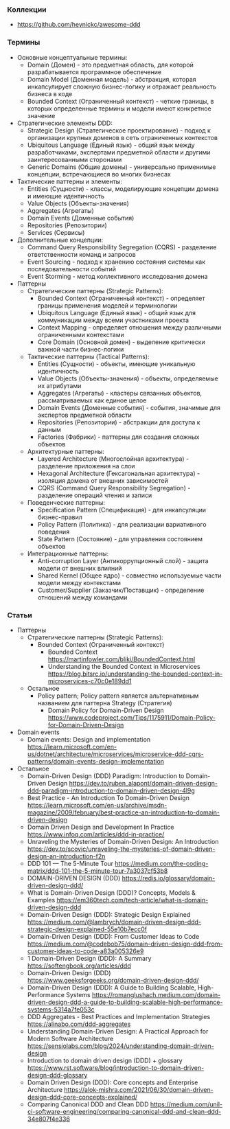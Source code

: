 ### Коллекции

- https://github.com/heynickc/awesome-ddd

### Термины

- Основные концептуальные термины:
    - Domain (Домен) - это предметная область, для которой разрабатывается программное обеспечение
    - Domain Model (Доменная модель) - абстракция, которая инкапсулирует сложную бизнес-логику и отражает реальность бизнеса в коде
    - Bounded Context (Ограниченный контекст) - четкие границы, в которых определенные термины и модели имеют конкретное значение
- Стратегические элементы DDD:
    - Strategic Design (Стратегическое проектирование) - подход к организации крупных доменов в сеть ограниченных контекстов
    - Ubiquitous Language (Единый язык) - общий язык между разработчиками, экспертами предметной области и другими заинтересованными сторонами
    - Generic Domains (Общие домены) - универсально применимые концепции, встречающиеся во многих бизнесах
- Тактические паттерны и элементы:
    - Entities (Сущности) - классы, моделирующие концепции домена и имеющие идентичность
    - Value Objects (Объекты-значения)
    - Aggregates (Агрегаты)
    - Domain Events (Доменные события)
    - Repositories (Репозитории)
    - Services (Сервисы)
- Дополнительные концепции:
    - Command Query Responsibility Segregation (CQRS) - разделение ответственности команд и запросов
    - Event Sourcing - подход к хранению состояния системы как последовательности событий
    - Event Storming - метод коллективного исследования домена
- Паттерны
    - Стратегические паттерны (Strategic Patterns):
        - Bounded Context (Ограниченный контекст) - определяет границы применения моделей и терминологии
        - Ubiquitous Language (Единый язык) - общий язык для коммуникации между всеми участниками проекта
        - Context Mapping - определяет отношения между различными ограниченными контекстами
        - Core Domain (Основной домен) - выделение критически важной части бизнес-логики
    - Тактические паттерны (Tactical Patterns):
        - Entities (Сущности) - объекты, имеющие уникальную идентичность
        - Value Objects (Объекты-значения) - объекты, определяемые их атрибутами
        - Aggregates (Агрегаты) - кластеры связанных объектов, рассматриваемых как единое целое
        - Domain Events (Доменные события) - события, значимые для экспертов предметной области
        - Repositories (Репозитории) - абстракции для доступа к данным
        - Factories (Фабрики) - паттерны для создания сложных объектов
    - Архитектурные паттерны:
        - Layered Architecture (Многослойная архитектура) - разделение приложения на слои
        - Hexagonal Architecture (Гексагональная архитектура) - изоляция домена от внешних зависимостей
        - CQRS (Command Query Responsibility Segregation) - разделение операций чтения и записи
    - Поведенческие паттерны:
        - Specification Pattern (Спецификация) - для инкапсуляции бизнес-правил
        - Policy Pattern (Политика) - для реализации вариативного поведения
        - State Pattern (Состояние) - для управления состоянием объектов
    - Интеграционные паттерны:
        - Anti-corruption Layer (Антикоррупционный слой) - защита модели от внешних влияний
        - Shared Kernel (Общее ядро) - совместно используемые части модели между контекстами
        - Customer/Supplier (Заказчик/Поставщик) - определение отношений между командами

### Статьи

- Паттерны
    - Стратегические паттерны (Strategic Patterns):
        - Bounded Context (Ограниченный контекст)
            - Bounded Context https://martinfowler.com/bliki/BoundedContext.html
            - Understanding the Bounded Context in Microservices https://blog.bitsrc.io/understanding-the-bounded-context-in-microservices-c70c0e189dd1
    - Остальное
        - Policy pattern; Policy pattern является альтернативным названием для паттерна Strategy (Стратегия)
            - Domain Policy for Domain-Driven Design https://www.codeproject.com/Tips/1175911/Domain-Policy-for-Domain-Driven-Design
- Domain events
    - Domain events: Design and implementation https://learn.microsoft.com/en-us/dotnet/architecture/microservices/microservice-ddd-cqrs-patterns/domain-events-design-implementation
- Остальное
    - Domain-Driven Design (DDD) Paradigm: Introduction to Domain-Driven Design https://dev.to/ruben_alapont/domain-driven-design-ddd-paradigm-introduction-to-domain-driven-design-4l9g
    - Best Practice - An Introduction To Domain-Driven Design https://learn.microsoft.com/en-us/archive/msdn-magazine/2009/february/best-practice-an-introduction-to-domain-driven-design
    - Domain Driven Design and Development In Practice https://www.infoq.com/articles/ddd-in-practice/
    - Unraveling the Mysteries of Domain-Driven Design: An Introduction https://dev.to/scovic/unraveling-the-mysteries-of-domain-driven-design-an-introduction-f2n
    - DDD 101 — The 5-Minute Tour https://medium.com/the-coding-matrix/ddd-101-the-5-minute-tour-7a3037cf53b8
    - DOMAIN-DRIVEN DESIGN (DDD) https://redis.io/glossary/domain-driven-design-ddd/
    - What is Domain-Driven Design (DDD)? Concepts, Models & Examples https://em360tech.com/tech-article/what-is-domain-driven-design-ddd
    - Domain-Driven Design (DDD): Strategic Design Explained https://medium.com/@lambrych/domain-driven-design-ddd-strategic-design-explained-55e10b7ecc0f
    - Domain-Driven Design (DDD): From Customer Ideas to Code https://medium.com/@codebob75/domain-driven-design-ddd-from-customer-ideas-to-code-a83a005326e9
    - 1 Domain-Driven Design (DDD): A Summary https://softengbook.org/articles/ddd
    - Domain-Driven Design (DDD) https://www.geeksforgeeks.org/domain-driven-design-ddd/
    - Domain-Driven Design (DDD): A Guide to Building Scalable, High-Performance Systems https://romanglushach.medium.com/domain-driven-design-ddd-a-guide-to-building-scalable-high-performance-systems-5314a7fe053c
    - DDD Aggregates - Best Practices and Implementation Strategies https://alinabo.com/ddd-aggregates
    - Understanding Domain-Driven Design: A Practical Approach for Modern Software Architecture https://sensiolabs.com/blog/2024/understanding-domain-driven-design
    - Introduction to domain driven design (DDD) + glossary https://www.rst.software/blog/introduction-to-domain-driven-design-ddd-glossary
    - Domain Driven Design (DDD): Core concepts and Enterprise Architecture https://alok-mishra.com/2021/06/30/domain-driven-design-ddd-core-concepts-explained/
    - Comparing Canonical DDD and Clean DDD https://medium.com/unil-ci-software-engineering/comparing-canonical-ddd-and-clean-ddd-34e807f4e336